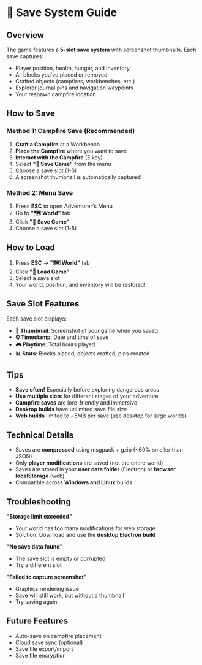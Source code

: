 # 💾 Save System Guide

## Overview

The game features a **5-slot save system** with screenshot thumbnails. Each save captures:
- Player position, health, hunger, and inventory
- All blocks you've placed or removed
- Crafted objects (campfires, workbenches, etc.)
- Explorer journal pins and navigation waypoints
- Your respawn campfire location

## How to Save

### Method 1: Campfire Save (Recommended)
1. **Craft a Campfire** at a Workbench
2. **Place the Campfire** where you want to save
3. **Interact with the Campfire** (E key)
4. Select **"💾 Save Game"** from the menu
5. Choose a save slot (1-5)
6. A screenshot thumbnail is automatically captured!

### Method 2: Menu Save
1. Press **ESC** to open Adventurer's Menu
2. Go to **"🗺️ World"** tab
3. Click **"💾 Save Game"**
4. Choose a save slot (1-5)

## How to Load

1. Press **ESC** → **"🗺️ World"** tab
2. Click **"📂 Load Game"**
3. Select a save slot
4. Your world, position, and inventory will be restored!

## Save Slot Features

Each save slot displays:
- **📸 Thumbnail**: Screenshot of your game when you saved
- **⏰ Timestamp**: Date and time of save
- **🎮 Playtime**: Total hours played
- **📊 Stats**: Blocks placed, objects crafted, pins created

## Tips

- **Save often!** Especially before exploring dangerous areas
- **Use multiple slots** for different stages of your adventure
- **Campfire saves** are lore-friendly and immersive
- **Desktop builds** have unlimited save file size
- **Web builds** limited to ~5MB per save (use desktop for large worlds)

## Technical Details

- Saves are **compressed** using msgpack + gzip (~60% smaller than JSON)
- Only **player modifications** are saved (not the entire world)
- Saves are stored in your **user data folder** (Electron) or **browser localStorage** (web)
- Compatible across **Windows and Linux** builds

## Troubleshooting

**"Storage limit exceeded"**
- Your world has too many modifications for web storage
- Solution: Download and use the **desktop Electron build**

**"No save data found"**
- The save slot is empty or corrupted
- Try a different slot

**"Failed to capture screenshot"**
- Graphics rendering issue
- Save will still work, but without a thumbnail
- Try saving again

## Future Features

- Auto-save on campfire placement
- Cloud save sync (optional)
- Save file export/import
- Save file encryption

